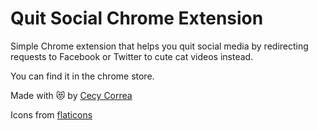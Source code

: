 # Quit Social Chrome Extension

Simple Chrome extension that helps you quit social media by redirecting requests to Facebook or Twitter to cute cat videos instead.

You can find it in the chrome store.


Made with 😻 by [Cecy Correa](http://cecycorrea.com/)

Icons from [flaticons](https://www.flaticon.com/free-icon/cat_616430)
